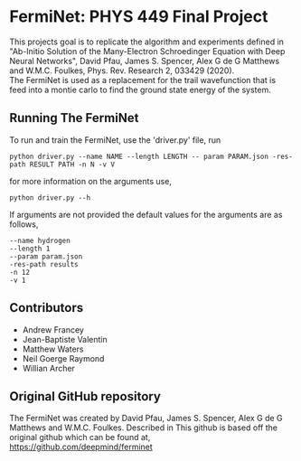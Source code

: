 # FermiNet: PHYS 449 Final Project
This projects goal is to replicate the algorithm and experiments defined in 
"Ab-Initio Solution of the Many-Electron Schroedinger Equation with Deep Neural Networks", David Pfau, James S. Spencer, Alex G de G Matthews and W.M.C. Foulkes, Phys. Rev. Research 2, 033429 (2020).
\
The FermiNet is used as a replacement for the trail wavefunction that is feed 
into a montie carlo to find the ground state energy of the system.

## Running The FermiNet
To run and train the FermiNet, use the 'driver.py' file, run
```
python driver.py --name NAME --length LENGTH -- param PARAM.json -res-path RESULT PATH -n N -v V
```
for more information on the arguments use,
```
python driver.py --h
```
If arguments are not provided the default values for the arguments are as follows,
```
--name hydrogen
--length 1
--param param.json
-res-path results
-n 12
-v 1
```

## Contributors
* Andrew Francey
* Jean-Baptiste Valentin
* Matthew Waters
* Neil Goerge Raymond
* Willian Archer

## Original GitHub repository
The FermiNet was created by David Pfau, James S. Spencer, Alex G de G Matthews 
and W.M.C. Foulkes. Described in 
This github is based off the original github which can be found at,
https://github.com/deepmind/ferminet